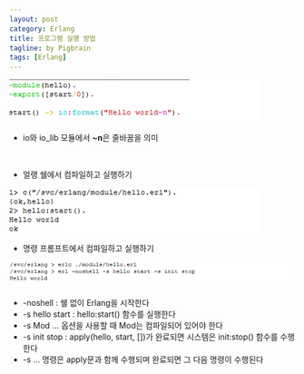 ```yaml
---
layout: post
category: Erlang
title: 프로그램 실행 방법
tagline: by Pigbrain
tags: [Erlang]
---
```


<!--more-->

<img src="/assets/themes/Snail/img/Erlang/RunProgram/runProgram-1.png" alt="">  

* io와 io_lib 모듈에서 **~n**은 줄바꿈을 의미  

<br>  

* 얼랭 쉘에서 컴파일하고 실행하기  

<img src="/assets/themes/Snail/img/Erlang/RunProgram/runProgram-2.png" alt="">  

<br>

* 명령 프롬프트에서 컴파일하고 실행하기  
 
<img src="/assets/themes/Snail/img/Erlang/RunProgram/runProgram-3.png" alt="">  

* -noshell : 쉘 없이 Erlang을 시작한다  
* -s hello start : hello:start() 함수를 실행한다  
* -s Mod ... 옵션을 사용할 때 Mod는 컴파일되어 있어야 한다
* -s init stop : apply(hello, start, [])가 완료되면 시스템은 init:stop() 함수를 수행한다
* -s ... 명령은 apply문과 함께 수행되며 완료되면 그 다음 명령이 수행된다



